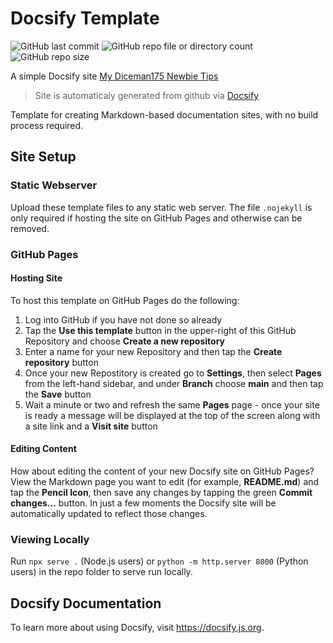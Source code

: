 # Docsify Template
<!-- badges: start -->
![GitHub last commit](https://img.shields.io/github/last-commit/diceman175/mydocsify)
![GitHub repo file or directory count](https://img.shields.io/github/directory-file-count/diceman175/mydocsify)
![GitHub repo size](https://img.shields.io/github/repo-size/diceman175/mydocsify)
<!-- badges: end -->

A simple Docsify site [My Diceman175 Newbie Tips](https://diceman175.github.io/MyDocsify/#/)

> Site is automaticaly generated from github via [Docsify](https://github.com/docsifyjs/docsify/)

Template for creating Markdown-based documentation sites, with no build process required.

## Site Setup

### Static Webserver
Upload these template files to any static web server. The file `.nojekyll` is only required if hosting the site on GitHub Pages and otherwise can be removed.

### GitHub Pages

#### Hosting Site

To host this template on GitHub Pages do the following:  

1. Log into GitHub if you have not done so already
2. Tap the **Use this template** button in the upper-right of this GitHub Repository and choose **Create a new repository**
3. Enter a name for your new Repository and then tap the **Create repository** button
4. Once your new Repostitory is created go to **Settings**, then select **Pages** from the left-hand sidebar, and under **Branch** choose **main** and then tap the **Save** button
5. Wait a minute or two and refresh the same **Pages** page - once your site is ready a message will be displayed at the top of the screen along with a site link and a **Visit site** button

#### Editing Content

How about editing the content of your new Docsify site on GitHub Pages? View the Markdown page you want to edit (for example, **README.md**) and tap the **Pencil Icon**, then save any changes by tapping the green **Commit changes...** button. In just a few moments the Docsify site will be automatically updated to reflect those changes.

### Viewing Locally 
Run `npx serve .` (Node.js users) or `python -m http.server 8000` (Python users) in the repo folder to serve run locally.

## Docsify Documentation

To learn more about using Docsify, visit https://docsify.js.org.